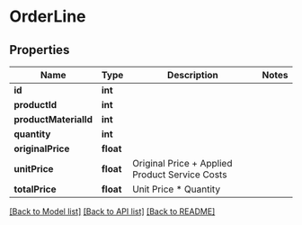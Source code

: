 # OrderLine

## Properties
Name | Type | Description | Notes
------------ | ------------- | ------------- | -------------
**id** | **int** |  | 
**productId** | **int** |  | 
**productMaterialId** | **int** |  | 
**quantity** | **int** |  | 
**originalPrice** | **float** |  | 
**unitPrice** | **float** | Original Price + Applied Product Service Costs | 
**totalPrice** | **float** | Unit Price * Quantity | 

[[Back to Model list]](../README.md#documentation-for-models) [[Back to API list]](../README.md#documentation-for-api-endpoints) [[Back to README]](../README.md)


